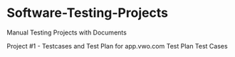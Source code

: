 # Software-Testing-Projects
Manual Testing Projects with Documents



Project #1 - Testcases and Test Plan for app.vwo.com
Test Plan
Test Cases

